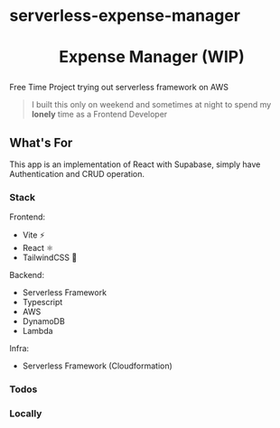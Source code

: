 # serverless-expense-manager
# <p align="center">**Expense Manager (WIP)**</p>

Free Time Project trying out serverless framework on AWS

> I built this only on weekend and sometimes at night to spend my **lonely** time as a Frontend Developer

## What's For

This app is an implementation of React with Supabase, simply have Authentication and CRUD operation.

### Stack
Frontend:
- Vite ⚡
- React ⚛️
- TailwindCSS 💨

Backend:
- Serverless Framework 
- Typescript
- AWS
- DynamoDB
- Lambda

Infra:
- Serverless Framework (Cloudformation)

### Todos



### Locally


